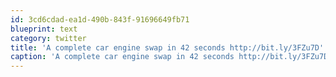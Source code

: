 ```yaml
---
id: 3cd6cdad-ea1d-490b-843f-91696649fb71
blueprint: text
category: twitter
title: 'A complete car engine swap in 42 seconds http://bit.ly/3FZu7D'
caption: 'A complete car engine swap in 42 seconds http://bit.ly/3FZu7D'
---
```

